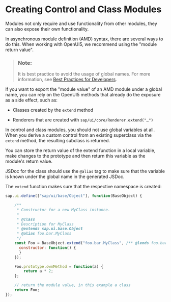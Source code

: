 <!-- loioc78c07c094e04ccfaab659378a1707c7 -->

# Creating Control and Class Modules

Modules not only require and use functionality from other modules, they can also expose their own functionality.

In asynchronous module definition \(AMD\) syntax, there are several ways to do this. When working with OpenUI5, we recommend using the "module return value".

> ### Note:  
> It is best practice to avoid the usage of global names. For more information, see [Best Practices for Developers](../03_Get-Started/best-practices-for-developers-28fcd55.md).

If you want to export the "module value" of an AMD module under a global name, you can rely on the OpenUI5 methods that already do the exposure as a side effect, such as:

-   Classes created by the `extend` method

-   Renderers that are created with `sap/ui/core/Renderer.extend("…")`


In control and class modules, you should not use global variables at all. When you derive a custom control from an existing superclass via the `extend` method, the resulting subclass is returned.

You can store the return value of the extend function in a local variable, make changes to the prototype and then return this variable as the module's return value.

JSDoc for the class should use the `@alias` tag to make sure that the variable is known under the global name in the generated JSDoc.

The `extend` function makes sure that the respective namespace is created:

```js
sap.ui.define(["sap/ui/base/Object"], function(BaseObject) {

    /**
     * Constructor for a new MyClass instance.
     *
     * @class
     * Description for MyClass
     * @extends sap.ui.base.Object
     * @alias foo.bar.MyClass
     */  
    const Foo = BaseObject.extend("foo.bar.MyClass", /** @lends foo.bar.MyClass.prototype */ {
      constructor: function() {
      }
    });

    Foo.prototype.ownMethod = function(a) {
        return a * 2;
    };

    // return the module value, in this example a class
    return Foo;
});
```

